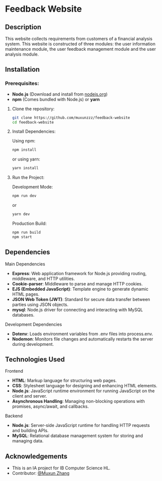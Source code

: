 # Feedback Website

## Description
This website collects requirements from customers of a financial analysis system. This website is constructed of three modules: the user information maintenance module, the user feedback management module and the user analysis module.

## Installation

### Prerequisites:
- **Node.js** (Download and install from [nodejs.org](https://nodejs.org))
- **npm** (Comes bundled with Node.js) or **yarn**

1. Clone the repository:
   
   ```bash
   git clone https://github.com/muxunzzz/feedback-website
   cd feedback-website
   ```
3. Install Dependencies:
    
   Using npm:
   ```bash
   npm install
   ```
   or using yarn:
   ```bash
   yarn install
   ```
5. Run the Project:
   
   Development Mode:
   ```bash
   npm run dev
   ```
   or
   ```bash
   yarn dev
   ```
   Production Build:
   ```bash
   npm run build
   npm start
   ```

## Dependencies

Main Dependencies
- **Express**: Web application framework for Node.js providing routing, middleware, and HTTP utilities.
- **Cookie-parser**: Middleware to parse and manage HTTP cookies.
- **EJS (Embedded JavaScript)**: Template engine to generate dynamic HTML pages.
- **JSON Web Token (JWT)**: Standard for secure data transfer between parties using JSON objects.
- **mysql**: Node.js driver for connecting and interacting with MySQL databases.

Development Dependencies
- **Dotenv**: Loads environment variables from .env files into process.env.
- **Nodemon**: Monitors file changes and automatically restarts the server during development.

## Technologies Used

Frontend
- **HTML**: Markup language for structuring web pages.
- **CSS**: Stylesheet language for designing and enhancing HTML elements.
- **Node.js**: JavaScript runtime environment for running JavaScript on the client and server.
- **Asynchronous Handling**: Managing non-blocking operations with promises, async/await, and callbacks.

Backend
- **Node.js**: Server-side JavaScript runtime for handling HTTP requests and building APIs.
- **MySQL**: Relational database management system for storing and managing data.

## Acknowledgements
- This is an IA project for IB Computer Science HL.
- Contributor: [@Muxun Zhang](https://github.com/muxunzzz)
